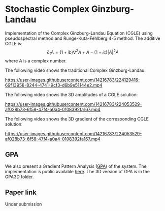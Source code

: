 # Stochastic Complex Ginzburg-Landau

Implementation of the Complex Ginzburg-Landau Equation (CGLE)  using pseudospectral method and Runge-Kuta-Fehlberg 4-5 method.
The additive CGLE is:
    $$\partial_t A = (1+ib) \nabla^2 A + A  - (1+ic) |A|^2A$$
where $A$ is a complex number.

The following video shows the  traditional Complex Ginzburg-Landau:

https://user-images.githubusercontent.com/14216783/224129416-69f13958-8244-4741-9cf3-d6b9e51144e2.mp4

The following video shows the 3D amplitudes of a CGLE solution:

https://user-images.githubusercontent.com/14216783/224053529-af028b73-6f58-47f4-a0a4-0108392fa167.mp4

The following video shows the 3D gradient of the corresponding CGLE solution:

https://user-images.githubusercontent.com/14216783/224053529-af028b73-6f58-47f4-a0a4-0108392fa167.mp4

## GPA

We also present a Gradient Pattern Analysis ([GPA](https://en.wikipedia.org/wiki/Gradient_pattern_analysis)) of the system. The implementation is public available [here](https://github.com/rsautter/GPA). The 3D version of GPA is in the GPA3D folder.


## Paper link
Under submission
